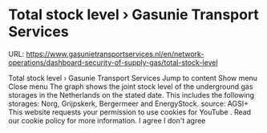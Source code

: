 # Total stock level › Gasunie Transport Services

URL: https://www.gasunietransportservices.nl/en/network-operations/dashboard-security-of-supply-gas/total-stock-level

Total stock level › Gasunie Transport Services
Jump to content
Show menu
Close menu
The graph shows the joint stock level of the underground
gas
storages in the Netherlands on the stated date. This includes the following storages: Norg, Grijpskerk, Bergermeer and EnergyStock.
source:
AGSI+
This website requests your permission to use cookies for
YouTube
. Read our
cookie policy
for more information.
I agree
I don't agree